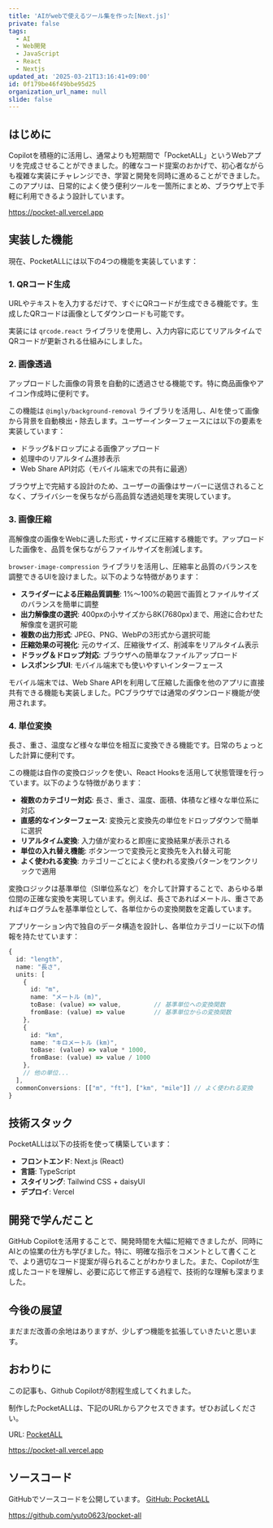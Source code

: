 ```yaml
---
title: 'AIがwebで使えるツール集を作った[Next.js]'
private: false
tags:
  - AI
  - Web開発
  - JavaScript
  - React
  - Nextjs
updated_at: '2025-03-21T13:16:41+09:00'
id: 0f179be46f49bbe95d25
organization_url_name: null
slide: false
---
```

## はじめに

Copilotを積極的に活用し、通常よりも短期間で「PocketALL」というWebアプリを完成させることができました。的確なコード提案のおかげで、初心者ながらも複雑な実装にチャレンジでき、学習と開発を同時に進めることができました。このアプリは、日常的によく使う便利ツールを一箇所にまとめ、ブラウザ上で手軽に利用できるよう設計しています。

https://pocket-all.vercel.app


## 実装した機能

現在、PocketALLには以下の4つの機能を実装しています：

### 1. QRコード生成

URLやテキストを入力するだけで、すぐにQRコードが生成できる機能です。生成したQRコードは画像としてダウンロードも可能です。

実装には `qrcode.react` ライブラリを使用し、入力内容に応じてリアルタイムでQRコードが更新される仕組みにしました。

### 2. 画像透過

アップロードした画像の背景を自動的に透過させる機能です。特に商品画像やアイコン作成時に便利です。

この機能は `@imgly/background-removal` ライブラリを活用し、AIを使って画像から背景を自動検出・除去します。ユーザーインターフェースには以下の要素を実装しています：

- ドラッグ&ドロップによる画像アップロード
- 処理中のリアルタイム進捗表示
- Web Share API対応（モバイル端末での共有に最適）

ブラウザ上で完結する設計のため、ユーザーの画像はサーバーに送信されることなく、プライバシーを保ちながら高品質な透過処理を実現しています。

### 3. 画像圧縮

高解像度の画像をWebに適した形式・サイズに圧縮する機能です。アップロードした画像を、品質を保ちながらファイルサイズを削減します。

`browser-image-compression` ライブラリを活用し、圧縮率と品質のバランスを調整できるUIを設けました。以下のような特徴があります：

- **スライダーによる圧縮品質調整**: 1%〜100%の範囲で画質とファイルサイズのバランスを簡単に調整
- **出力解像度の選択**: 400pxの小サイズから8K(7680px)まで、用途に合わせた解像度を選択可能
- **複数の出力形式**: JPEG、PNG、WebPの3形式から選択可能
- **圧縮効果の可視化**: 元のサイズ、圧縮後サイズ、削減率をリアルタイム表示
- **ドラッグ＆ドロップ対応**: ブラウザへの簡単なファイルアップロード
- **レスポンシブUI**: モバイル端末でも使いやすいインターフェース


モバイル端末では、Web Share APIを利用して圧縮した画像を他のアプリに直接共有できる機能も実装しました。PCブラウザでは通常のダウンロード機能が使用されます。

### 4. 単位変換

長さ、重さ、温度など様々な単位を相互に変換できる機能です。日常のちょっとした計算に便利です。

この機能は自作の変換ロジックを使い、React Hooksを活用して状態管理を行っています。以下のような特徴があります：

- **複数のカテゴリー対応**: 長さ、重さ、温度、面積、体積など様々な単位系に対応
- **直感的なインターフェース**: 変換元と変換先の単位をドロップダウンで簡単に選択
- **リアルタイム変換**: 入力値が変わると即座に変換結果が表示される
- **単位の入れ替え機能**: ボタン一つで変換元と変換先を入れ替え可能
- **よく使われる変換**: カテゴリーごとによく使われる変換パターンをワンクリックで適用

変換ロジックは基準単位（SI単位系など）を介して計算することで、あらゆる単位間の正確な変換を実現しています。例えば、長さであればメートル、重さであればキログラムを基準単位として、各単位からの変換関数を定義しています。

アプリケーション内で独自のデータ構造を設計し、各単位カテゴリーに以下の情報を持たせています：

```typescript
{
  id: "length",
  name: "長さ",
  units: [
    {
      id: "m",
      name: "メートル (m)",
      toBase: (value) => value,         // 基準単位への変換関数
      fromBase: (value) => value        // 基準単位からの変換関数
    },
    {
      id: "km",
      name: "キロメートル (km)",
      toBase: (value) => value * 1000,
      fromBase: (value) => value / 1000
    },
    // 他の単位...
  ],
  commonConversions: [["m", "ft"], ["km", "mile"]] // よく使われる変換
}
```

## 技術スタック

PocketALLは以下の技術を使って構築しています：

- **フロントエンド**: Next.js (React)
- **言語**: TypeScript
- **スタイリング**: Tailwind CSS + daisyUI
- **デプロイ**: Vercel

## 開発で学んだこと

GitHub Copilotを活用することで、開発時間を大幅に短縮できましたが、同時にAIとの協業の仕方も学びました。特に、明確な指示をコメントとして書くことで、より適切なコード提案が得られることがわかりました。また、Copilotが生成したコードを理解し、必要に応じて修正する過程で、技術的な理解も深まりました。

## 今後の展望

まだまだ改善の余地はありますが、少しずつ機能を拡張していきたいと思います。

## おわりに

この記事も、Github Copilotが8割程生成してくれました。

制作したPocketALLは、下記のURLからアクセスできます。ぜひお試しください。

URL: [PocketALL](https://pocket-all.vercel.app)

https://pocket-all.vercel.app


## ソースコード

GitHubでソースコードを公開しています。
[GitHub: PocketALL](https://github.com/yuto0623/pocket-all)

https://github.com/yuto0623/pocket-all
